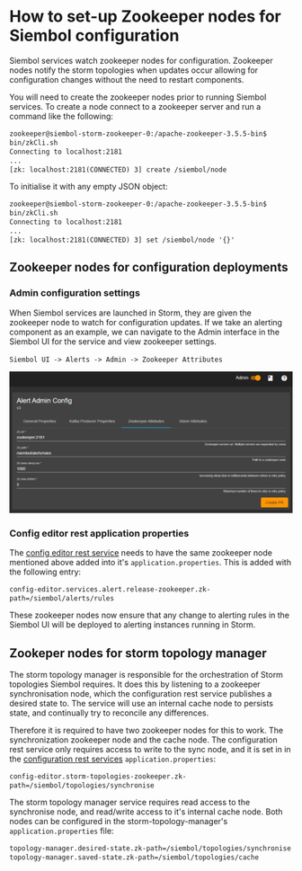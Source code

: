 # How to set-up Zookeeper nodes for Siembol configuration
Siembol services watch zookeeper nodes for configuration. Zookeeper nodes notify the storm topologies when updates occur allowing for configuration changes without the need to restart components.

You will need to create the zookeeper nodes prior to running Siembol services. To create a node connect to a zookeeper server and run a command like the following:

```
zookeeper@siembol-storm-zookeeper-0:/apache-zookeeper-3.5.5-bin$ bin/zkCli.sh
Connecting to localhost:2181
...
[zk: localhost:2181(CONNECTED) 3] create /siembol/node
```

To initialise it with any empty JSON object:
```
zookeeper@siembol-storm-zookeeper-0:/apache-zookeeper-3.5.5-bin$ bin/zkCli.sh
Connecting to localhost:2181
...
[zk: localhost:2181(CONNECTED) 3] set /siembol/node '{}'
```

 
## Zookeeper nodes for configuration deployments
### Admin configuration settings

When Siembol services are launched in Storm, they are given the zookeeper node to watch for configuration updates. If we take an alerting component as an example, we can navigate to the Admin interface in the Siembol UI for the service and view zookeeper settings. 

`Siembol UI -> Alerts -> Admin -> Zookeeper Attributes`

![](images/alerts-zookeeper.jpg)

### Config editor rest application properties

The [config editor rest service](../../services/how-tos/how_to_set_up_service_in_config_editor_rest.md) needs to have the same zookeeper node mentioned above added into it's `application.properties`. This is added with the following entry: 

```
config-editor.services.alert.release-zookeeper.zk-path=/siembol/alerts/rules
```

These zookeeper nodes now ensure that any change to alerting rules in the Siembol UI will be deployed to alerting instances running in Storm. 

## Zookeper nodes for storm topology manager

The storm topology manager is responsible for the orchestration of Storm topologies Siembol requires. It does this by listening to a zookeeper synchronisation node, which the configuration rest service publishes a desired state to. The service will use an internal cache node to persists state, and continually try to reconcile any differences. 

Therefore it is required to have two zookeeper nodes for this to work. The synchronization zookeeper node and the cache node. The configuration rest service only requires access to write to the sync node, and it is set in in the [configuration rest services](../../services/how-tos/how_to_set_up_service_in_config_editor_rest.md) `application.properties`:

```
config-editor.storm-topologies-zookeeper.zk-path=/siembol/topologies/synchronise
```

The storm topology manager service requires read access to the synchronise node, and read/write access to it's internal cache node. Both nodes can be configured in the storm-topology-manager's `application.properties` file:

```
topology-manager.desired-state.zk-path=/siembol/topologies/synchronise
topology-manager.saved-state.zk-path=/siembol/topologies/cache
```
